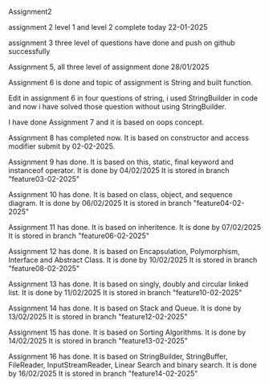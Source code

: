 Assignment2

assignment 2 level 1 and level 2 complete today 22-01-2025

assignment 3 three level of questions have done and push on github successfully

Assignment 5, all three level of assignment done 28/01/2025

Assignment 6 is done and topic of assignment is String and built function.

Edit in assignment 6 in four questions of string, i used StringBuilder in code and now i have solved those question without using StringBuilder.

I have done Assignment 7 and it is based on oops concept.

Assignment 8 has completed now. It is based on constructor and access modifier submit by 02-02-2025.

Assignment 9 has done. It is based on this, static, final keyword and instanceof operator. It is done by 04/02/2025
It is stored in branch "feature03-02-2025"

Assignment 10 has done. It is based on class, object, and sequence diagram. It is done by 06/02/2025
It is stored in branch "feature04-02-2025"

Assignment 11 has done. It is based on inheritence. It is done by 07/02/2025
It is stored in branch "feature06-02-2025"


Assignment 12 has done. It is based on Encapsulation, Polymorphism, Interface and Abstract Class. It is done by 10/02/2025
It is stored in branch "feature08-02-2025"

Assignment 13 has done. It is based on singly, doubly and circular linked list. It is done by 11/02/2025
It is stored in branch "feature10-02-2025"

Assignment 14 has done. It is based on Stack and Queue. It is done by 13/02/2025
It is stored in branch "feature12-02-2025"

Assignment 15 has done. It is based on Sorting Algorithms. It is done by 14/02/2025
It is stored in branch "feature13-02-2025"

Assignment 16 has done. It is based on StringBuilder, StringBuffer, FileReader, InputStreamReader, Linear Search and binary search. It is done by 16/02/2025
It is stored in branch "feature14-02-2025"